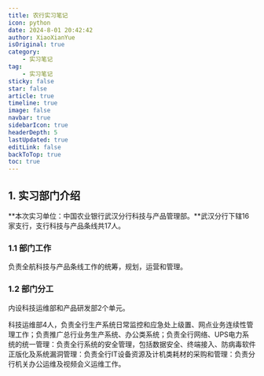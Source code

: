 ```yaml
---
title: 农行实习笔记
icon: python
date: 2024-8-01 20:42:42
author: XiaoXianYue
isOriginal: true
category: 
    - 实习笔记
tag:
    - 实习笔记
sticky: false
star: false
article: true
timeline: true
image: false
navbar: true
sidebarIcon: true
headerDepth: 5
lastUpdated: true
editLink: false
backToTop: true
toc: true
---
```


## 1. 实习部门介绍

**本次实习单位：中国农业银行武汉分行科技与产品管理部。**武汉分行下辖16家支行，支行科技与产品条线共17人。

### 1.1 部门工作

负责全航科技与产品条线工作的统筹，规划，运营和管理。

### 1.2 部门分工

内设科技运维部和产品研发部2个单元。

科技运维部4人，负责全行生产系统日常监控和应急处上级置、网点业务连续性管理工作；负责推广总行业务生产系统、办公类系统；负责全行网络、UPS电力系统的统一管理：负责全行系统的安全管理，包括数据安全、终端接入、防病毒软件正版化及系统漏洞管理：负责全行IT设备资源及计机类耗材的采购和管理：负责分行机关办公运维及视频会义运维工作。



